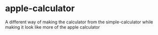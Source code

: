 # apple-calculator
A different way of making the calculator from the simple-calculator while making it look like more of the apple calculator
